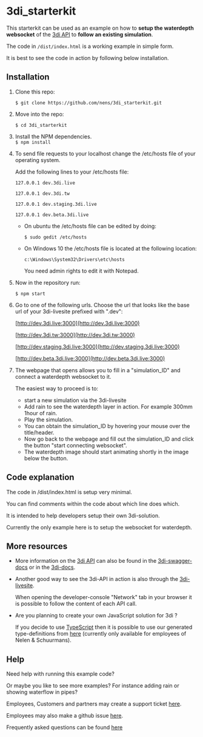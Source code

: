 # 3di_starterkit
This starterkit can be used as an example on how to **setup the waterdepth websocket** of the [3di API](https://api.3di.live/v3.0/) to **follow an existing simulation**.  

The code in `/dist/index.html` is a working example in simple form.  

It is best to see the code in action by following below installation.




## Installation

1. Clone this repo: 

   `$ git clone https://github.com/nens/3di_starterkit.git `  

2. Move into the repo:

   `$ cd 3di_starterkit`

3. Install the NPM dependencies.    
   `$ npm install`  

4. To send file requests to your localhost change the /etc/hosts file of your operating system.

   Add the following lines to your /etc/hosts file:

   `127.0.0.1 dev.3di.live`

   `127.0.0.1 dev.3di.tw`

   `127.0.0.1 dev.staging.3di.live`

   `127.0.0.1 dev.beta.3di.live`

   - On ubuntu the /etc/hosts file can be edited by doing:

     `$ sudo gedit /etc/hosts`

   - On Windows 10 the /etc/hosts file is located at the following location:

     `c:\Windows\System32\Drivers\etc\hosts`

     You need admin rights to edit it with Notepad.  

5. Now in the repository run:

   `$ npm start`

6. Go to one of the following urls. Choose the url that looks like the base url of your 3di-livesite prefixed with ".dev":

   [http://dev.3di.live:3000](http://dev.3di.live:3000)

   [http://dev.3di.tw:3000](http://dev.3di.tw:3000)

   [http://dev.staging.3di.live:3000](http://dev.staging.3di.live:3000)
   
   [http://dev.beta.3di.live:3000](http://dev.beta.3di.live:3000)


7. The webpage that opens allows you to fill in a "simulation_ID" and connect a waterdepth websocket to it.

   The easiest way to proceed is to: 

   - start a new simulation via the 3di-livesite
   - Add rain to see the waterdepth layer in action. For example 300mm  1hour of rain.
   - Play the simulation.
   - You can obtain the simulation_ID by hovering your mouse over the title/header.
   - Now go back to the webpage and fill out the simulation_ID and click the button "start connecting websocket".
   - The waterdepth image should start animating shortly in the image below the button.



## Code explanation

The code in /dist/index.html is setup very minimal.  

You can find comments within the code about which line does which.    

It is intended to help developers setup their own 3di-solution.  

Currently the only example here is to setup the websocket for waterdepth.  



## More resources

- More information on the [3di API](https://api.3di.live/v3.0/)  can also be found in the [3di-swagger-docs](https://api.3di.live/v3.0/swagger) or in the [3di-docs](https://docs.3di.live/).  

- Another good way to see the 3di-API in action is also through the [3di-livesite](https://3di.live/).  

  When opening the developer-console "Network" tab in your browser it is possible to follow the content of each API call.  

- Are you planning to create your own JavaScript solution for 3di ?  

  If you decide to use [TypeScript](https://www.typescriptlang.org/) then it is possible to use our generated type-definitions from [here](https://github.com/nens/threedi-api-openapi-client) (currently only available for employees of Nelen & Schuurmans).  

## Help

Need help with running this example code?  

Or maybe you like to see more examples? For instance adding rain or showing waterflow in pipes?  

Employees, Customers and partners may create a support ticket [here](https://nelen-schuurmans.topdesk.net/).

Employees may also make a github issue [here](https://github.com/nens/3di_starterkit/issues).

Frequently asked questions can be found [here](./QUESTIONS.md)
